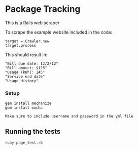 # Package Tracking

This is a Rails web scraper

To scrape the example website included in the code:
```
target = Crawler.new
target.process

```



This should result in:

```
"Bill due date: 12/2/12"
"Bill amount: $125"
"Usage (kWh): 145"
"Service end date"
"Usage History"
```
### Setup
```
gem install mechanize
gem install mocha

Make sure to include username and password in the yml file

```
## Running the tests

```
ruby page_test.rb
```

